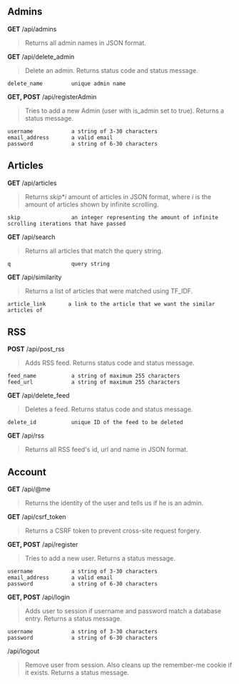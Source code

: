 ## Admins
**GET** /api/admins
> Returns all admin names in JSON format.

**GET** /api/delete_admin
> Delete an admin. Returns status code and status message.
```
delete_name         unique admin name
```

**GET, POST** /api/registerAdmin
> Tries to add a new Admin (user with is_admin set to true). Returns a status message.
```
username            a string of 3-30 characters
email_address       a valid email
password            a string of 6-30 characters
```


## Articles
**GET** /api/articles
> Returns _skip_*_i_ amount of articles in JSON format, where _i_ is the amount of articles shown by infinite scrolling.
```
skip                an integer representing the amount of infinite scrolling iterations that have passed
```

**GET** /api/search
> Returns all articles that match the query string.
```
q                   query string
```

**GET** /api/similarity
> Returns a list of articles that were matched using TF_IDF.
```
article_link       a link to the article that we want the similar articles of
```

## RSS
**POST** /api/post_rss
> Adds RSS feed. Returns status code and status message.
```
feed_name           a string of maximum 255 characters
feed_url            a string of maximum 255 characters
```

**GET** /api/delete_feed
> Deletes a feed. Returns status code and status message.
```
delete_id           unique ID of the feed to be deleted
```

**GET** /api/rss
> Returns all RSS feed's id, url and name in JSON format.

## Account
**GET** /api/@me
> Returns the identity of the user and tells us if he is an admin.

**GET** /api/csrf_token
> Returns a CSRF token to prevent cross-site request forgery.

**GET, POST** /api/register
> Tries to add a new user. Returns a status message.
```
username            a string of 3-30 characters
email_address       a valid email
password            a string of 6-30 characters
```

**GET, POST** /api/login
> Adds user to session if username and password match a database entry. Returns a status message.
```
username            a string of 3-30 characters
password            a string of 6-30 characters
```

/api/logout
> Remove user from session. Also cleans up the remember-me cookie if it exists. Returns a status message.
